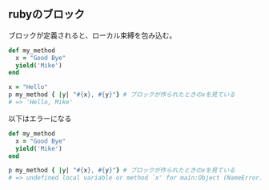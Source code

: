 ## rubyのブロック

ブロックが定義されると、ローカル束縛を包み込む。

```ruby
def my_method
  x = "Good Bye"
  yield('Mike')
end

x = "Hello"
p my_method { |y| "#{x}, #{y}"} # ブロックが作られたときのxを見ている
# => 'Hello, Mike'
```

以下はエラーになる

```ruby
def my_method
  x = "Good Bye"
  yield('Mike')
end

p my_method { |y| "#{x}, #{y}"} # ブロックが作られたときのxを見ている
# => undefined local variable or method `x' for main:Object (NameError)
```
